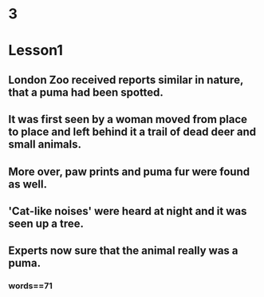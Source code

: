 # 3
# Lesson1
## London Zoo received reports similar in nature, that a puma had been spotted.
## It was first seen by a woman moved from place to place and left behind it a trail of dead deer and small animals.
## More over, paw prints and puma fur were found as well.
## 'Cat-like noises' were heard at night and it was seen up a tree.
## Experts now sure that the animal really was a puma.
### words==71